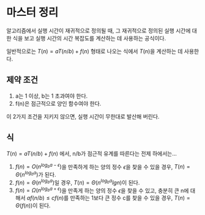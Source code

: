# 마스터 정리

알고리즘에서 실행 시간이 재귀적으로 정의될 때, 그 재귀적으로 정의된 실행 시간에 대한 식을 보고 실행 시간의 시간 복잡도를 계산하는 데 사용하는 공식이다.

일반적으로는 $T(n)=aT(n/b)+f(n)$ 형태로 나오는 식에서 $T(n)$을 계산하는 데 사용한다.

## 제약 조건
1. a는 1 이상, b는 1 초과여야 한다.
2. f(n)은 점근적으로 양인 함수여야 한다.

이 2가지 조건을 지키지 않으면, 실행 시간이 무한대로 발산해 버린다.

## 식

$T(n)=aT(n/b)+f(n)$ 에서, n/b가 점근적 유계를 따른다는 전제 하에서는...

1. $f(n)=O(n^{log_b a-\epsilon})$을 만족하게 하는 양의 정수 $\epsilon$을 찾을 수 있을 경우, $T(n)=\Theta(n^{log_b a})$가 된다.
2. $f(n)=\Theta(n^{log_b a})$일 경우, $T(n)=\Theta(n^{log_b a}lgn)$이 된다.
3. $f(n)=\Omega(n^{log_b a+\epsilon})$을 만족게 하는 양의 정수 $\epsilon$을 찾을 수 있고, 충분히 큰 n에 대해서 $af(n/b)\le cf(n)$를 만족하는 1보다 큰 정수 c를 찾을 수 있을 경우, $T(n)=\Theta(f(n))$이 된다.
